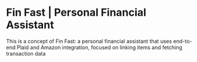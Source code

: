 # Fin Fast | Personal Financial Assistant

This is a concept of Fin Fast: a personal financial assistant that uses end-to-end Plaid and Amazon integration, focused on linking items and fetching transaction data

